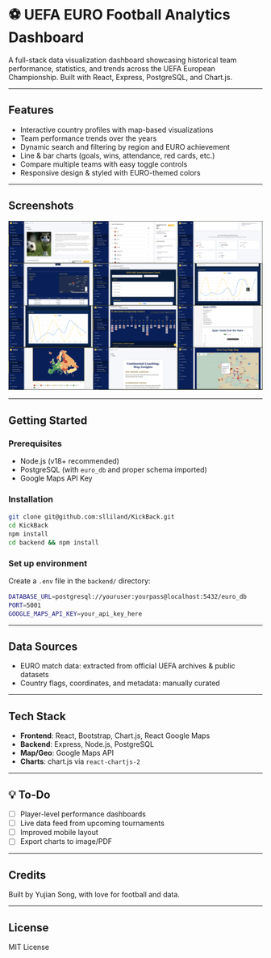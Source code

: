 # ⚽ UEFA EURO Football Analytics Dashboard

A full-stack data visualization dashboard showcasing historical team performance, statistics, and trends across the UEFA European Championship. Built with React, Express, PostgreSQL, and Chart.js.

---

## Features

- Interactive country profiles with map-based visualizations
- Team performance trends over the years
- Dynamic search and filtering by region and EURO achievement
- Line & bar charts (goals, wins, attendance, red cards, etc.)
- Compare multiple teams with easy toggle controls
- Responsive design & styled with EURO-themed colors

---

## Screenshots

![](./src/assets/images/screenshot.jpg)

---

## Getting Started

### Prerequisites

- Node.js (v18+ recommended)
- PostgreSQL (with `euro_db` and proper schema imported)
- Google Maps API Key

### Installation

```bash
git clone git@github.com:slliland/KickBack.git
cd KickBack
npm install
cd backend && npm install
```

### Set up environment

Create a `.env` file in the `backend/` directory:

```bash
DATABASE_URL=postgresql://youruser:yourpass@localhost:5432/euro_db
PORT=5001
GOOGLE_MAPS_API_KEY=your_api_key_here
```

---

## Data Sources

- EURO match data: extracted from official UEFA archives & public datasets
- Country flags, coordinates, and metadata: manually curated

---

## Tech Stack

- **Frontend**: React, Bootstrap, Chart.js, React Google Maps
- **Backend**: Express, Node.js, PostgreSQL
- **Map/Geo**: Google Maps API
- **Charts**: chart.js via `react-chartjs-2`

---

## 💡 To-Do

- [ ] Player-level performance dashboards
- [ ] Live data feed from upcoming tournaments
- [ ] Improved mobile layout
- [ ] Export charts to image/PDF

---

## Credits

Built by Yujian Song, with love for football and data.

---

## License

MIT License
